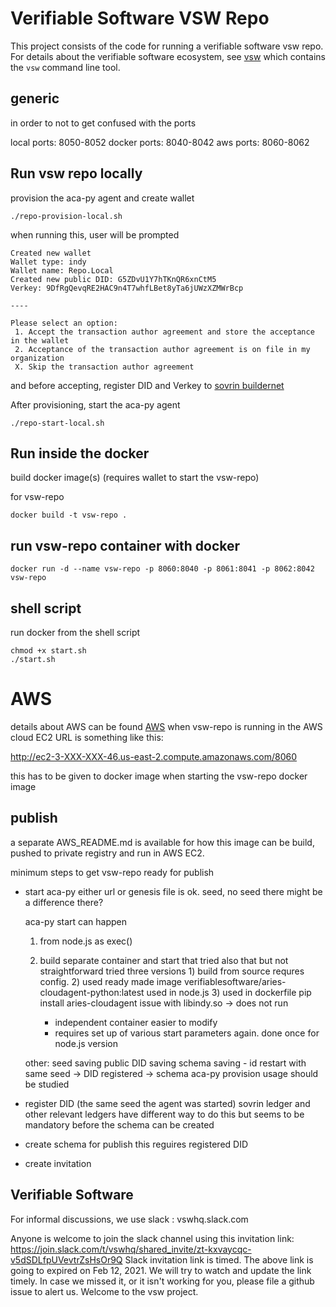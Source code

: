 # Verifiable Software VSW Repo

This project consists of the code for running a verifiable software vsw repo. 
For details about the verifiable software ecosystem, see
[vsw](https://github.com/verifiablesoftware/vsw) which contains the `vsw`
command line tool.

## generic

in order to not to get confused with the ports

local ports: 8050-8052
docker ports: 8040-8042
aws ports: 8060-8062


## Run vsw repo locally

provision the aca-py agent and create wallet

```
./repo-provision-local.sh
```
when running this, user will be prompted
``` 
Created new wallet
Wallet type: indy
Wallet name: Repo.Local
Created new public DID: G5ZDvU1Y7hTKnQR6xnCtM5
Verkey: 9DfRgQevqRE2HAC9n4T7whfLBet8yTa6jUWzXZMWrBcp

----

Please select an option:
 1. Accept the transaction author agreement and store the acceptance in the wallet
 2. Acceptance of the transaction author agreement is on file in my organization
 X. Skip the transaction author agreement   
 ```
 and before accepting, register DID and Verkey to [sovrin buildernet](https://selfserve.sovrin.org/) 


After provisioning, start the aca-py agent 
```
./repo-start-local.sh
```


## Run inside the docker

build docker image(s) (requires wallet to start the vsw-repo) 

for vsw-repo
```
docker build -t vsw-repo .
```

## run vsw-repo container with docker
```
docker run -d --name vsw-repo -p 8060:8040 -p 8061:8041 -p 8062:8042  vsw-repo
```

## shell script

run docker from the shell script

```
chmod +x start.sh
./start.sh
```

# AWS

details about AWS can be found [AWS](/AWS_README.md)
when vsw-repo is running in the AWS cloud EC2 URL is something like this:

http://ec2-3-XXX-XXX-46.us-east-2.compute.amazonaws.com/8060

this has to be given to docker image when starting the vsw-repo docker image

## publish

a separate AWS_README.md is available for how this image can be build, pushed to private registry and 
run in AWS EC2.


minimum steps to get vsw-repo ready for publish

- start aca-py
	either url or genesis file is ok. 
		seed, no seed there might be a difference there?
	
	aca-py start can happen 
	1) from node.js as exec() 
	2) build separate container and start that
		tried also that but not straightforward
			tried three versions
			1) build from source 
				requres config.
			2) used ready made image 
				 verifiablesoftware/aries-cloudagent-python:latest
				 used in node.js
			3) used in dockerfile pip install aries-cloudagent
				issue with libindy.so -> does not run
			
		+ independent container easier to modify
		- requires set up of various start parameters again. done once for node.js version
		

	other:
	seed saving
	public DID saving
	schema saving - id
	restart with same seed -> DID registered -> schema 
	aca-py provision usage should be studied 		
	
	
- register DID (the same seed the agent was started)
	sovrin ledger and other relevant ledgers have different way to do this but seems to be mandatory before the schema can be created
	
- create schema for publish 
	this reguires registered DID

- create invitation



## Verifiable Software
For informal discussions, we use slack : vswhq.slack.com

Anyone is welcome to join the slack channel using this invitation link: 
https://join.slack.com/t/vswhq/shared_invite/zt-kxvaycqc-v5dSDLfpUVevtrZsHsOr9Q
Slack invitation link is timed. The above link is going to expired on Feb 12, 2021. We will try to watch and update the link timely. In case we missed it, or it isn't working for you, please file a github issue to alert us. Welcome to the vsw project.


